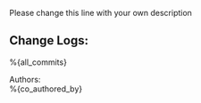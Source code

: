 Please change this line with your own description  

## Change Logs:  
%{all_commits}

Authors:  
%{co_authored_by}
